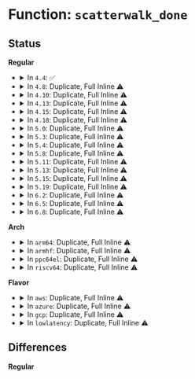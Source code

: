 # Function: <code>scatterwalk_done</code>

## Status
<b>Regular</b>
<ul>
<li>
<details>
<summary>In <code>4.4</code>: ✅</summary>

```c
void scatterwalk_done(struct scatter_walk *walk, int out, int more);
```

**Collision:** Unique Global

**Inline:** No

**Transformation:** False

**Instances:**

```
In crypto/scatterwalk.c (ffffffff8139e8c0)
Location: crypto/scatterwalk.c:73
Inline: False
Direct callers:
  - crypto/scatterwalk.c:scatterwalk_map_and_copy
  - crypto/ablkcipher.c:ablkcipher_walk_done
  - crypto/ablkcipher.c:ablkcipher_walk_done
  - crypto/ablkcipher.c:ablkcipher_walk_done
  - crypto/ablkcipher.c:ablkcipher_walk_done
  - crypto/blkcipher.c:blkcipher_walk_done
  - crypto/blkcipher.c:blkcipher_walk_done
  - crypto/blkcipher.c:blkcipher_walk_done
  - crypto/blkcipher.c:blkcipher_walk_done
```
**Symbols:**

```
ffffffff8139e8c0-ffffffff8139e8fa: scatterwalk_done (STB_GLOBAL)
```
</details>
</li>
<li>
<details>
<summary>In <code>4.8</code>: Duplicate, Full Inline ⚠️</summary>

**Collision:** Static Duplication

**Inline:** Full

**Transformation:** False

**Instances:**

```
In crypto/scatterwalk.c (0)
Location: include/crypto/scatterwalk.h:114
Inline: True
```
```
In crypto/ablkcipher.c (ffffffff813dcaed)
Location: include/crypto/scatterwalk.h:114
Inline: True
Inline callers:
  - crypto/ablkcipher.c:ablkcipher_walk_done
  - crypto/ablkcipher.c:ablkcipher_walk_done
```
```
In crypto/blkcipher.c (ffffffff813dd9fe)
Location: include/crypto/scatterwalk.h:114
Inline: True
Inline callers:
  - crypto/blkcipher.c:blkcipher_walk_done
  - crypto/blkcipher.c:blkcipher_walk_done
```
</details>
</li>
<li>
<details>
<summary>In <code>4.10</code>: Duplicate, Full Inline ⚠️</summary>

**Collision:** Static Duplication

**Inline:** Full

**Transformation:** False

**Instances:**

```
In crypto/scatterwalk.c (0)
Location: include/crypto/scatterwalk.h:114
Inline: True
```
```
In crypto/ablkcipher.c (ffffffff813f43cd)
Location: include/crypto/scatterwalk.h:114
Inline: True
Inline callers:
  - crypto/ablkcipher.c:ablkcipher_walk_done
  - crypto/ablkcipher.c:ablkcipher_walk_done
```
```
In crypto/blkcipher.c (ffffffff813f52ae)
Location: include/crypto/scatterwalk.h:114
Inline: True
Inline callers:
  - crypto/blkcipher.c:blkcipher_walk_done
  - crypto/blkcipher.c:blkcipher_walk_done
```
```
In crypto/skcipher.c (ffffffff813f6158)
Location: include/crypto/scatterwalk.h:114
Inline: True
Inline callers:
  - crypto/skcipher.c:skcipher_walk_done
  - crypto/skcipher.c:skcipher_walk_done
```
```
In crypto/xts.c (ffffffff81401a9c)
Location: include/crypto/scatterwalk.h:114
Inline: True
Inline callers:
  - crypto/xts.c:pre_crypt
  - crypto/xts.c:post_crypt
```
</details>
</li>
<li>
<details>
<summary>In <code>4.13</code>: Duplicate, Full Inline ⚠️</summary>

**Collision:** Static Duplication

**Inline:** Full

**Transformation:** False

**Instances:**

```
In crypto/scatterwalk.c (0)
Location: include/crypto/scatterwalk.h:114
Inline: True
```
```
In crypto/ablkcipher.c (ffffffff8140071d)
Location: include/crypto/scatterwalk.h:114
Inline: True
Inline callers:
  - crypto/ablkcipher.c:ablkcipher_walk_done
  - crypto/ablkcipher.c:ablkcipher_walk_done
```
```
In crypto/blkcipher.c (ffffffff814015dc)
Location: include/crypto/scatterwalk.h:114
Inline: True
Inline callers:
  - crypto/blkcipher.c:blkcipher_walk_done
  - crypto/blkcipher.c:blkcipher_walk_done
```
```
In crypto/skcipher.c (ffffffff81402588)
Location: include/crypto/scatterwalk.h:114
Inline: True
Inline callers:
  - crypto/skcipher.c:skcipher_walk_done
  - crypto/skcipher.c:skcipher_walk_done
```
```
In crypto/xts.c (ffffffff8140ee45)
Location: include/crypto/scatterwalk.h:114
Inline: True
Inline callers:
  - crypto/xts.c:pre_crypt
  - crypto/xts.c:post_crypt
```
</details>
</li>
<li>
<details>
<summary>In <code>4.15</code>: Duplicate, Full Inline ⚠️</summary>

**Collision:** Static Duplication

**Inline:** Full

**Transformation:** False

**Instances:**

```
In crypto/scatterwalk.c (0)
Location: include/crypto/scatterwalk.h:114
Inline: True
```
```
In crypto/ablkcipher.c (ffffffff81428d1d)
Location: include/crypto/scatterwalk.h:114
Inline: True
Inline callers:
  - crypto/ablkcipher.c:ablkcipher_walk_done
  - crypto/ablkcipher.c:ablkcipher_walk_done
```
```
In crypto/blkcipher.c (ffffffff81429bec)
Location: include/crypto/scatterwalk.h:114
Inline: True
Inline callers:
  - crypto/blkcipher.c:blkcipher_walk_done
  - crypto/blkcipher.c:blkcipher_walk_done
```
```
In crypto/skcipher.c (ffffffff8142b619)
Location: include/crypto/scatterwalk.h:114
Inline: True
Inline callers:
  - crypto/skcipher.c:skcipher_walk_aead_common
  - crypto/skcipher.c:skcipher_walk_aead_common
  - crypto/skcipher.c:skcipher_walk_done
  - crypto/skcipher.c:skcipher_walk_done
```
```
In crypto/xts.c (ffffffff81437915)
Location: include/crypto/scatterwalk.h:114
Inline: True
Inline callers:
  - crypto/xts.c:pre_crypt
  - crypto/xts.c:post_crypt
```
</details>
</li>
<li>
<details>
<summary>In <code>4.18</code>: Duplicate, Full Inline ⚠️</summary>

**Collision:** Static Duplication

**Inline:** Full

**Transformation:** False

**Instances:**

```
In crypto/scatterwalk.c (0)
Location: include/crypto/scatterwalk.h:114
Inline: True
```
```
In crypto/ablkcipher.c (ffffffff8145bb5d)
Location: include/crypto/scatterwalk.h:114
Inline: True
Inline callers:
  - crypto/ablkcipher.c:ablkcipher_walk_done
  - crypto/ablkcipher.c:ablkcipher_walk_done
```
```
In crypto/blkcipher.c (ffffffff8145c546)
Location: include/crypto/scatterwalk.h:114
Inline: True
Inline callers:
  - crypto/blkcipher.c:blkcipher_walk_done
  - crypto/blkcipher.c:blkcipher_walk_done
```
```
In crypto/skcipher.c (ffffffff8145e325)
Location: include/crypto/scatterwalk.h:114
Inline: True
Inline callers:
  - crypto/skcipher.c:skcipher_walk_aead_common
  - crypto/skcipher.c:skcipher_walk_aead_common
  - crypto/skcipher.c:skcipher_walk_done
  - crypto/skcipher.c:skcipher_walk_done
```
```
In crypto/xts.c (ffffffff8146a25c)
Location: include/crypto/scatterwalk.h:114
Inline: True
Inline callers:
  - crypto/xts.c:pre_crypt
  - crypto/xts.c:post_crypt
```
</details>
</li>
<li>
<details>
<summary>In <code>5.0</code>: Duplicate, Full Inline ⚠️</summary>

**Collision:** Static Duplication

**Inline:** Full

**Transformation:** False

**Instances:**

```
In crypto/scatterwalk.c (0)
Location: include/crypto/scatterwalk.h:101
Inline: True
```
```
In crypto/ablkcipher.c (ffffffff8147945d)
Location: include/crypto/scatterwalk.h:101
Inline: True
Inline callers:
  - crypto/ablkcipher.c:ablkcipher_walk_done
  - crypto/ablkcipher.c:ablkcipher_walk_done
```
```
In crypto/blkcipher.c (ffffffff8147a1e6)
Location: include/crypto/scatterwalk.h:101
Inline: True
Inline callers:
  - crypto/blkcipher.c:blkcipher_walk_done
  - crypto/blkcipher.c:blkcipher_walk_done
```
```
In crypto/skcipher.c (ffffffff8147bbe5)
Location: include/crypto/scatterwalk.h:101
Inline: True
Inline callers:
  - crypto/skcipher.c:skcipher_walk_aead_common
  - crypto/skcipher.c:skcipher_walk_aead_common
  - crypto/skcipher.c:skcipher_walk_done
  - crypto/skcipher.c:skcipher_walk_done
```
</details>
</li>
<li>
<details>
<summary>In <code>5.3</code>: Duplicate, Full Inline ⚠️</summary>

**Collision:** Static Duplication

**Inline:** Full

**Transformation:** False

**Instances:**

```
In crypto/scatterwalk.c (0)
Location: include/crypto/scatterwalk.h:96
Inline: True
```
```
In crypto/ablkcipher.c (ffffffff814a751d)
Location: include/crypto/scatterwalk.h:96
Inline: True
Inline callers:
  - crypto/ablkcipher.c:ablkcipher_walk_done
  - crypto/ablkcipher.c:ablkcipher_walk_done
```
```
In crypto/blkcipher.c (ffffffff814a80f6)
Location: include/crypto/scatterwalk.h:96
Inline: True
Inline callers:
  - crypto/blkcipher.c:blkcipher_walk_done
  - crypto/blkcipher.c:blkcipher_walk_done
```
```
In crypto/skcipher.c (ffffffff814a9f86)
Location: include/crypto/scatterwalk.h:96
Inline: True
Inline callers:
  - crypto/skcipher.c:skcipher_walk_aead_common
  - crypto/skcipher.c:skcipher_walk_aead_common
  - crypto/skcipher.c:skcipher_walk_done
  - crypto/skcipher.c:skcipher_walk_done
```
</details>
</li>
<li>
<details>
<summary>In <code>5.4</code>: Duplicate, Full Inline ⚠️</summary>

**Collision:** Static Duplication

**Inline:** Full

**Transformation:** False

**Instances:**

```
In crypto/scatterwalk.c (0)
Location: include/crypto/scatterwalk.h:96
Inline: True
```
```
In crypto/ablkcipher.c (ffffffff814c218d)
Location: include/crypto/scatterwalk.h:96
Inline: True
Inline callers:
  - crypto/ablkcipher.c:ablkcipher_walk_done
  - crypto/ablkcipher.c:ablkcipher_walk_done
```
```
In crypto/blkcipher.c (ffffffff814c2d56)
Location: include/crypto/scatterwalk.h:96
Inline: True
Inline callers:
  - crypto/blkcipher.c:blkcipher_walk_done
  - crypto/blkcipher.c:blkcipher_walk_done
```
```
In crypto/skcipher.c (ffffffff814c4c76)
Location: include/crypto/scatterwalk.h:96
Inline: True
Inline callers:
  - crypto/skcipher.c:skcipher_walk_aead_common
  - crypto/skcipher.c:skcipher_walk_aead_common
  - crypto/skcipher.c:skcipher_walk_done
  - crypto/skcipher.c:skcipher_walk_done
```
</details>
</li>
<li>
<details>
<summary>In <code>5.8</code>: Duplicate, Full Inline ⚠️</summary>

**Collision:** Static Duplication

**Inline:** Full

**Transformation:** False

**Instances:**

```
In crypto/scatterwalk.c (0)
Location: include/crypto/scatterwalk.h:96
Inline: True
```
```
In crypto/skcipher.c (ffffffff81523b06)
Location: include/crypto/scatterwalk.h:96
Inline: True
Inline callers:
  - crypto/skcipher.c:skcipher_walk_aead_common
  - crypto/skcipher.c:skcipher_walk_aead_common
  - crypto/skcipher.c:skcipher_walk_done
  - crypto/skcipher.c:skcipher_walk_done
```
</details>
</li>
<li>
<details>
<summary>In <code>5.11</code>: Duplicate, Full Inline ⚠️</summary>

**Collision:** Static Duplication

**Inline:** Full

**Transformation:** False

**Instances:**

```
In crypto/scatterwalk.c (0)
Location: include/crypto/scatterwalk.h:96
Inline: True
```
```
In crypto/skcipher.c (ffffffff81540a56)
Location: include/crypto/scatterwalk.h:96
Inline: True
Inline callers:
  - crypto/skcipher.c:skcipher_walk_aead_common
  - crypto/skcipher.c:skcipher_walk_aead_common
  - crypto/skcipher.c:skcipher_walk_done
  - crypto/skcipher.c:skcipher_walk_done
```
</details>
</li>
<li>
<details>
<summary>In <code>5.13</code>: Duplicate, Full Inline ⚠️</summary>

**Collision:** Static Duplication

**Inline:** Full

**Transformation:** False

**Instances:**

```
In crypto/scatterwalk.c (0)
Location: include/crypto/scatterwalk.h:96
Inline: True
```
```
In crypto/skcipher.c (ffffffff815490b6)
Location: include/crypto/scatterwalk.h:96
Inline: True
Inline callers:
  - crypto/skcipher.c:skcipher_walk_aead_common
  - crypto/skcipher.c:skcipher_walk_aead_common
  - crypto/skcipher.c:skcipher_walk_done
  - crypto/skcipher.c:skcipher_walk_done
```
</details>
</li>
<li>
<details>
<summary>In <code>5.15</code>: Duplicate, Full Inline ⚠️</summary>

**Collision:** Static Duplication

**Inline:** Full

**Transformation:** False

**Instances:**

```
In crypto/scatterwalk.c (0)
Location: include/crypto/scatterwalk.h:91
Inline: True
```
```
In crypto/skcipher.c (ffffffff815a9896)
Location: include/crypto/scatterwalk.h:91
Inline: True
Inline callers:
  - crypto/skcipher.c:skcipher_walk_aead_common
  - crypto/skcipher.c:skcipher_walk_aead_common
  - crypto/skcipher.c:skcipher_walk_done
  - crypto/skcipher.c:skcipher_walk_done
```
</details>
</li>
<li>
<details>
<summary>In <code>5.19</code>: Duplicate, Full Inline ⚠️</summary>

**Collision:** Static Duplication

**Inline:** Full

**Transformation:** False

**Instances:**

```
In crypto/scatterwalk.c (0)
Location: include/crypto/scatterwalk.h:92
Inline: True
```
```
In crypto/skcipher.c (ffffffff81650cf6)
Location: include/crypto/scatterwalk.h:92
Inline: True
Inline callers:
  - crypto/skcipher.c:skcipher_walk_aead_common
  - crypto/skcipher.c:skcipher_walk_aead_common
  - crypto/skcipher.c:skcipher_walk_done
  - crypto/skcipher.c:skcipher_walk_done
```
</details>
</li>
<li>
<details>
<summary>In <code>6.2</code>: Duplicate, Full Inline ⚠️</summary>

**Collision:** Static Duplication

**Inline:** Full

**Transformation:** False

**Instances:**

```
In crypto/scatterwalk.c (0)
Location: include/crypto/scatterwalk.h:86
Inline: True
```
```
In crypto/skcipher.c (ffffffff8170a4e6)
Location: include/crypto/scatterwalk.h:86
Inline: True
Inline callers:
  - crypto/skcipher.c:skcipher_walk_aead_common
  - crypto/skcipher.c:skcipher_walk_aead_common
  - crypto/skcipher.c:skcipher_walk_done
  - crypto/skcipher.c:skcipher_walk_done
```
</details>
</li>
<li>
<details>
<summary>In <code>6.5</code>: Duplicate, Full Inline ⚠️</summary>

**Collision:** Static Duplication

**Inline:** Full

**Transformation:** False

**Instances:**

```
In crypto/scatterwalk.c (0)
Location: include/crypto/scatterwalk.h:86
Inline: True
```
```
In crypto/skcipher.c (ffffffff81743d36)
Location: include/crypto/scatterwalk.h:86
Inline: True
Inline callers:
  - crypto/skcipher.c:skcipher_walk_aead_common
  - crypto/skcipher.c:skcipher_walk_aead_common
  - crypto/skcipher.c:skcipher_walk_done
  - crypto/skcipher.c:skcipher_walk_done
```
</details>
</li>
<li>
<details>
<summary>In <code>6.8</code>: Duplicate, Full Inline ⚠️</summary>

**Collision:** Static Duplication

**Inline:** Full

**Transformation:** False

**Instances:**

```
In crypto/scatterwalk.c (0)
Location: include/crypto/scatterwalk.h:86
Inline: True
```
```
In crypto/skcipher.c (ffffffff81786116)
Location: include/crypto/scatterwalk.h:86
Inline: True
Inline callers:
  - crypto/skcipher.c:skcipher_walk_aead_common
  - crypto/skcipher.c:skcipher_walk_aead_common
  - crypto/skcipher.c:skcipher_walk_done
  - crypto/skcipher.c:skcipher_walk_done
```
</details>
</li>
</ul>
<b>Arch</b>
<ul>
<li>
<details>
<summary>In <code>arm64</code>: Duplicate, Full Inline ⚠️</summary>

**Collision:** Static Duplication

**Inline:** Full

**Transformation:** False

**Instances:**

```
In crypto/scatterwalk.c (ffff8000105bb250)
Location: include/crypto/scatterwalk.h:96
Inline: True
```
```
In crypto/ablkcipher.c (ffff8000105bc5e0)
Location: include/crypto/scatterwalk.h:96
Inline: True
Inline callers:
  - crypto/ablkcipher.c:ablkcipher_walk_done
  - crypto/ablkcipher.c:ablkcipher_walk_done
```
```
In crypto/blkcipher.c (ffff8000105bd508)
Location: include/crypto/scatterwalk.h:96
Inline: True
Inline callers:
  - crypto/blkcipher.c:blkcipher_walk_done
  - crypto/blkcipher.c:blkcipher_walk_done
```
```
In crypto/skcipher.c (ffff8000105bf728)
Location: include/crypto/scatterwalk.h:96
Inline: True
Inline callers:
  - crypto/skcipher.c:skcipher_walk_aead_common
  - crypto/skcipher.c:skcipher_walk_aead_common
  - crypto/skcipher.c:skcipher_walk_done
  - crypto/skcipher.c:skcipher_walk_done
```
</details>
</li>
<li>
<details>
<summary>In <code>armhf</code>: Duplicate, Full Inline ⚠️</summary>

**Collision:** Static Duplication

**Inline:** Full

**Transformation:** False

**Instances:**

```
In crypto/scatterwalk.c (c0769538)
Location: include/crypto/scatterwalk.h:96
Inline: True
```
```
In crypto/ablkcipher.c (c076a6d0)
Location: include/crypto/scatterwalk.h:96
Inline: True
Inline callers:
  - crypto/ablkcipher.c:ablkcipher_walk_done
  - crypto/ablkcipher.c:ablkcipher_walk_done
```
```
In crypto/blkcipher.c (c076b2ac)
Location: include/crypto/scatterwalk.h:96
Inline: True
Inline callers:
  - crypto/blkcipher.c:blkcipher_walk_done
  - crypto/blkcipher.c:blkcipher_walk_done
```
```
In crypto/skcipher.c (c076d444)
Location: include/crypto/scatterwalk.h:96
Inline: True
Inline callers:
  - crypto/skcipher.c:skcipher_walk_aead_common
  - crypto/skcipher.c:skcipher_walk_aead_common
  - crypto/skcipher.c:skcipher_walk_done
  - crypto/skcipher.c:skcipher_walk_done
```
</details>
</li>
<li>
<details>
<summary>In <code>ppc64el</code>: Duplicate, Full Inline ⚠️</summary>

**Collision:** Static Duplication

**Inline:** Full

**Transformation:** False

**Instances:**

```
In crypto/scatterwalk.c (c0000000007419a4)
Location: include/crypto/scatterwalk.h:96
Inline: True
```
```
In crypto/ablkcipher.c (c00000000074354c)
Location: include/crypto/scatterwalk.h:96
Inline: True
Inline callers:
  - crypto/ablkcipher.c:ablkcipher_walk_done
  - crypto/ablkcipher.c:ablkcipher_walk_done
```
```
In crypto/blkcipher.c (c000000000744628)
Location: include/crypto/scatterwalk.h:96
Inline: True
Inline callers:
  - crypto/blkcipher.c:blkcipher_walk_done
  - crypto/blkcipher.c:blkcipher_walk_done
```
```
In crypto/skcipher.c (c0000000007474b8)
Location: include/crypto/scatterwalk.h:96
Inline: True
Inline callers:
  - crypto/skcipher.c:skcipher_walk_aead_common
  - crypto/skcipher.c:skcipher_walk_aead_common
  - crypto/skcipher.c:skcipher_walk_done
  - crypto/skcipher.c:skcipher_walk_done
```
</details>
</li>
<li>
<details>
<summary>In <code>riscv64</code>: Duplicate, Full Inline ⚠️</summary>

**Collision:** Static Duplication

**Inline:** Full

**Transformation:** False

**Instances:**

```
In crypto/scatterwalk.c (0)
Location: include/crypto/scatterwalk.h:96
Inline: True
```
```
In crypto/ablkcipher.c (ffffffe000401e70)
Location: include/crypto/scatterwalk.h:96
Inline: True
Inline callers:
  - crypto/ablkcipher.c:ablkcipher_walk_done
  - crypto/ablkcipher.c:ablkcipher_walk_done
```
```
In crypto/blkcipher.c (ffffffe000402c04)
Location: include/crypto/scatterwalk.h:96
Inline: True
Inline callers:
  - crypto/blkcipher.c:blkcipher_walk_done
  - crypto/blkcipher.c:blkcipher_walk_done
```
```
In crypto/skcipher.c (ffffffe00040489a)
Location: include/crypto/scatterwalk.h:96
Inline: True
Inline callers:
  - crypto/skcipher.c:skcipher_walk_aead_common
  - crypto/skcipher.c:skcipher_walk_aead_common
  - crypto/skcipher.c:skcipher_walk_done
  - crypto/skcipher.c:skcipher_walk_done
```
</details>
</li>
</ul>
<b>Flavor</b>
<ul>
<li>
<details>
<summary>In <code>aws</code>: Duplicate, Full Inline ⚠️</summary>

**Collision:** Static Duplication

**Inline:** Full

**Transformation:** False

**Instances:**

```
In crypto/scatterwalk.c (0)
Location: include/crypto/scatterwalk.h:96
Inline: True
```
```
In crypto/ablkcipher.c (ffffffff814ba76d)
Location: include/crypto/scatterwalk.h:96
Inline: True
Inline callers:
  - crypto/ablkcipher.c:ablkcipher_walk_done
  - crypto/ablkcipher.c:ablkcipher_walk_done
```
```
In crypto/blkcipher.c (ffffffff814bb336)
Location: include/crypto/scatterwalk.h:96
Inline: True
Inline callers:
  - crypto/blkcipher.c:blkcipher_walk_done
  - crypto/blkcipher.c:blkcipher_walk_done
```
```
In crypto/skcipher.c (ffffffff814bd256)
Location: include/crypto/scatterwalk.h:96
Inline: True
Inline callers:
  - crypto/skcipher.c:skcipher_walk_aead_common
  - crypto/skcipher.c:skcipher_walk_aead_common
  - crypto/skcipher.c:skcipher_walk_done
  - crypto/skcipher.c:skcipher_walk_done
```
</details>
</li>
<li>
<details>
<summary>In <code>azure</code>: Duplicate, Full Inline ⚠️</summary>

**Collision:** Static Duplication

**Inline:** Full

**Transformation:** False

**Instances:**

```
In crypto/scatterwalk.c (0)
Location: include/crypto/scatterwalk.h:96
Inline: True
```
```
In crypto/ablkcipher.c (ffffffff814ab18d)
Location: include/crypto/scatterwalk.h:96
Inline: True
Inline callers:
  - crypto/ablkcipher.c:ablkcipher_walk_done
  - crypto/ablkcipher.c:ablkcipher_walk_done
```
```
In crypto/blkcipher.c (ffffffff814abd56)
Location: include/crypto/scatterwalk.h:96
Inline: True
Inline callers:
  - crypto/blkcipher.c:blkcipher_walk_done
  - crypto/blkcipher.c:blkcipher_walk_done
```
```
In crypto/skcipher.c (ffffffff814adc76)
Location: include/crypto/scatterwalk.h:96
Inline: True
Inline callers:
  - crypto/skcipher.c:skcipher_walk_aead_common
  - crypto/skcipher.c:skcipher_walk_aead_common
  - crypto/skcipher.c:skcipher_walk_done
  - crypto/skcipher.c:skcipher_walk_done
```
</details>
</li>
<li>
<details>
<summary>In <code>gcp</code>: Duplicate, Full Inline ⚠️</summary>

**Collision:** Static Duplication

**Inline:** Full

**Transformation:** False

**Instances:**

```
In crypto/scatterwalk.c (0)
Location: include/crypto/scatterwalk.h:96
Inline: True
```
```
In crypto/ablkcipher.c (ffffffff814b67fd)
Location: include/crypto/scatterwalk.h:96
Inline: True
Inline callers:
  - crypto/ablkcipher.c:ablkcipher_walk_done
  - crypto/ablkcipher.c:ablkcipher_walk_done
```
```
In crypto/blkcipher.c (ffffffff814b73c6)
Location: include/crypto/scatterwalk.h:96
Inline: True
Inline callers:
  - crypto/blkcipher.c:blkcipher_walk_done
  - crypto/blkcipher.c:blkcipher_walk_done
```
```
In crypto/skcipher.c (ffffffff814b92e6)
Location: include/crypto/scatterwalk.h:96
Inline: True
Inline callers:
  - crypto/skcipher.c:skcipher_walk_aead_common
  - crypto/skcipher.c:skcipher_walk_aead_common
  - crypto/skcipher.c:skcipher_walk_done
  - crypto/skcipher.c:skcipher_walk_done
```
</details>
</li>
<li>
<details>
<summary>In <code>lowlatency</code>: Duplicate, Full Inline ⚠️</summary>

**Collision:** Static Duplication

**Inline:** Full

**Transformation:** False

**Instances:**

```
In crypto/scatterwalk.c (0)
Location: include/crypto/scatterwalk.h:96
Inline: True
```
```
In crypto/ablkcipher.c (ffffffff814cf29d)
Location: include/crypto/scatterwalk.h:96
Inline: True
Inline callers:
  - crypto/ablkcipher.c:ablkcipher_walk_done
  - crypto/ablkcipher.c:ablkcipher_walk_done
```
```
In crypto/blkcipher.c (ffffffff814cfe86)
Location: include/crypto/scatterwalk.h:96
Inline: True
Inline callers:
  - crypto/blkcipher.c:blkcipher_walk_done
  - crypto/blkcipher.c:blkcipher_walk_done
```
```
In crypto/skcipher.c (ffffffff814d1d86)
Location: include/crypto/scatterwalk.h:96
Inline: True
Inline callers:
  - crypto/skcipher.c:skcipher_walk_aead_common
  - crypto/skcipher.c:skcipher_walk_aead_common
  - crypto/skcipher.c:skcipher_walk_done
  - crypto/skcipher.c:skcipher_walk_done
```
</details>
</li>
</ul>

## Differences
<b>Regular</b>
<ul>
</ul>
